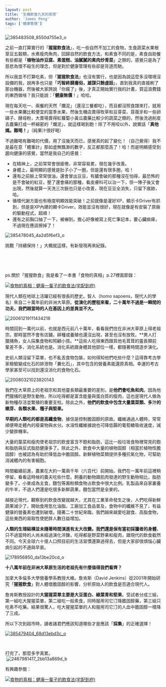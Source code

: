 ```yaml
---
layout: post
title: '生機飲食九天的感想'
author: 'James Peng'
tags: ['健康管理']
---
```


![385483508\_8550d755e3\_o](http://nothing.tw/img/ae0bd1c83270_AC84/385483508_8550d755e3_o_thumb.jpg "385483508_8550d755e3_o")

之前一直打算實行的「**猩猩飲食法**」，吃一些自然不加工的食物，生食蔬菜水果根莖豆五穀類，水煮瘦肉魚肉，回歸自然的飲食方法，和素食不同的是，素食自助餐有些都是「**植物油炸豆腐、素蛋糕、油膩膩的素肉炒青菜**」之類的，感覺只是為了慈悲為懷不殺生的理念，但是對於健康管理有些卻是背道而馳。

所以我並不打算吃素，但「**猩猩飲食法**」也沒有實行，也是因為說這麼多沒環境沒設備的我，說再多也只是「**巧智終歸庸俗，雄謀只餘虛話**」，直到我真的直接刷了那台機器，然後被大家誇說「你瘋了」後，才真正開始實行我的計畫，買這浪費錢的東西做啥？我只能說：「**健康無價**！」哈哈。

現在每天吃一、兩餐的天然「爛泥」（還沒三餐都吃），而且都沒照食譜來打，就用一些水果攤比較便宜的當季水果，然後生機店賣得牧草和豆芽菜、苜蓿牙和一些卵磷子、酵母粉，大賣場賣得紅蘿蔔小黃瓜農藥比較少的蔬菜之類的，然後洗過削皮去農藥打成一杯綿密的「爛泥」，就這樣喝到飽！除了不用咬以外，說實話「**真他媽。難喝！**」（純果汁很好喝）

不過難喝有難喝的代價，用了沒幾天而已，感覺真的起了變化！（自己覺得）我不是最在意「體重計」那如虛無飄渺的數字，反正都那麼高了！哈！而是明顯感受到趨向健康的感覺，當然是我自己的感覺：

-   在精神上，之前常常會很疲倦，非常容易累，現在幾乎改善。
-   身體上，最明顯的感覺是肚子小了一圈，但是還有很多圈，哈！
-   還有之前臉上常常很油，還會冒出豆豆，有膿會破的那種沒在怕得，最恐怖的是不會破的紅豆，壓了還會痛的那種，看皮膚科可以治一下，但一陣子後又會出現，然後就算一天洗三次臉也只是小改善，現在豆豆全消失，只留下痕跡，哈。
-   循環代謝方面也有極度明顯效能突破！之前就像是灌好XP，顯示卡Driver有抓到，但是是XP內建的顯卡Driver，效能並沒有很好，現在就像是有安裝了原廠的驅動程式，超順！
-   還有之前胸口抽了一下，被嚇到，擔心好像被寫上死亡筆記本，要心臟痲痺，不過現在應該擦掉了！

![385478045\_4a2d5f6ef3\_o](http://nothing.tw/img/ae0bd1c83270_AC84/385478045_4a2d5f6ef3_o_thumb.jpg "385478045_4a2d5f6ef3_o")

挑戰「持續保持！」大概就這樣，有新發現再來紀錄。

 

 

ps.關於「猩猩飲食」我是看了一本書「食物的真相」p.27裡面節錄：

[![食物的真相：健康一輩子的飲食法(宅配到府)
](http://partner.monday.com.tw/pub/gd.ashx?s=2&gdid=803493&mcode=MV90YU5lVUlZNHVudkZqaUFJTEpBd0E1TVoreE94MWcvK25lZndFWkxiSW5vPQ==)](http://partner.monday.com.tw/pub/gotobuy.ashx?gdid=803493&mcode=MV90YU5lVUlZNHVudkZqaUFJTEpBd0E1TVoreE94MWcvK25lZndFWkxiSW5vPQ==)

現代人類在地球上活躍已經有很長的歷史。智人（homo
sapoens，現代人的學名）來自二十萬年前的非洲大草原。**從演化的歷程來看，二十萬年不過是一瞬間的功夫，我們跟當時的人在基因上的差異並不大。**

![20061219111434218](http://nothing.tw/img/ae0bd1c83270_AC84/20061219111434218.jpg "20061219111434218")

時間回到一萬代以前，也就是西元前八十萬年，看看我們住在非洲大草原上得老祖宗。那時當然不會有店鋪，耕種或養殖也還沒出現，甚至也沒有放牧。**男人打獵捕魚，女人採集食物和照顧小孩。**這些人吃得東西跟其他毛茸茸的靈長類前輩差不多，消化系統也是。消化系統跟身體其他部位一樣，都隨著時間逐步演化。

史前人類沒留下菜單，也不亂丟食物包裝，如何得知他們吃些什麼？這得靠考古學家檢驗變成化石的排泄物「糞化石」，其中包含的營養素能還原真相。幸運的考古學家甚至可以找到還沒消化的食物化石。

![20080321023820143](http://nothing.tw/img/ae0bd1c83270_AC84/20080321023820143.jpg "20080321023820143")

我們在大草原上的老祖宗和其他靈長類最重要的差別，是**他們會吃魚和肉**。因為他們獵捕的是野生動物，所以吃得都是富含能量與蛋白質的瘦肉，這也是現代人做為新物種存活並繁殖的重要支柱。除此之外，**他們的飲食中包含大量葉菜類、多汁的嫩芽、各類水果、種子與堅果。**

**早期的人類吃的都是高纖食物**，據信是控制膽固醇的原故。纖維通過人體時，常常順便帶走體內的廢棄物與水分。水溶性纖維據說也可降低腸的葡萄糖吸收速度，減少變胖機率。

大量的葉菜和瘦肉使老祖宗的飲食富含不飽和脂肪，這比一般垃圾食物裡常見的飽和脂肪與反式脂肪健康多了。除此之外，飲食中大量的植物固醇（相當於植物性膽固醇）也被認為有助於降低血中膽固醇。新鮮植物菜類提供多種抗氧化物，可幫助消滅體內的有害細胞。

時間繼續前進，農業在大約一萬兩千年（六百代）前開始。我們在一萬年前這裡稍停留，看看這時候的農夫吃些什麼。飼養的動物跟肌肉發達的野生動物相比，脂肪變多了。小麥成為主食，麵包等澱粉類食物占飲食中很大比例。乳製品來自家裏養的牛羊，不過人們還是吃很多新鮮蔬果，麵包當然是全麥的。

越接近現代，觀察到的飲食改變就越大，尤其在工業革命發生之後，人們吃得新鮮蔬果減少了，開始食用氫化油脂，工廠加工食品普及，食物中的纖維不見了，有益健康的營養素也遭到破壞。隨著二十世紀來臨，我們越來越愛吃甜食、高脂食物，這些東西的易取性使肥胖人數日益增加。

**人類的生理結構並未隨著時間演進有太大改變。我們還是保有當初採獵者的身體**，只不過當時的人尚未經過演化淬鍊，吃得都是野菜野果和瘦肉，跟現代的飲食截然不同。今天全球六十億人口照目前的生活習慣還算過得去，但是大家卻很煩惱心臟病引起的不適與早衰。

![178956850\_da13be20cd\_o](http://nothing.tw/img/ae0bd1c83270_AC84/178956850_da13be20cd_o_thumb.jpg "178956850_da13be20cd_o")

**十八萬年前在非洲大草原生活的老祖先有什麼值得我們看齊？**

加拿大多倫多大學營養學系教授大維。詹肯斯（David
Jenkins）從2001年開始研究「**猩猩飲食**」對人體壞膽固醇的影響，分析原始人的飲食是否適合現代人。

詹肯斯教授設計的**大猩猩菜單主要是大豆蛋白、綠葉青和堅果**。受試者分成三組，第一組吃大猩猩菜單，第二組吃一般素食，同時服用司它汀降膽固醇藥，第三組只吃素不吃藥。結果很驚人，吃大猩猩菜單的人和服用司它汀的人血中膽固醇一樣降了三成。

所以下次到超市時，讀者諸君們應該知道哪些才是應該「**採集**」的正確選擇！

[![385479404\_68d13ebd3c\_o](http://nothing.tw/img/ae0bd1c83270_AC84/385479404_68d13ebd3c_o_thumb.jpg "385479404_68d13ebd3c_o")](http://nothing.tw/img/ae0bd1c83270_AC84/385479404_68d13ebd3c_o.jpg)

 

打完了，那麼多字真累。  
 ![2467981417\_2bb13a869d\_b](http://nothing.tw/img/ae0bd1c83270_AC84/2467981417_2bb13a869d_b.jpg "2467981417_2bb13a869d_b")

有興趣參閱：  

[![食物的真相：健康一輩子的飲食法(宅配到府)
](http://partner.monday.com.tw/pub/gd.ashx?s=1&gdid=803493&mcode=MV90YU5lVUlZNHVudkZqaUFJTEpBd0E1TVoreE94MWcvK25lZndFWkxiSW5vPQ==)](http://partner.monday.com.tw/pub/gotobuy.ashx?gdid=803493&mcode=MV90YU5lVUlZNHVudkZqaUFJTEpBd0E1TVoreE94MWcvK25lZndFWkxiSW5vPQ==)


